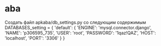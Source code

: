 # aba

Создать файл apkaba/db_settings.py со следующим содержимым
DATABASES_setting = {
    'default': {
        'ENGINE': 'mysql.connector.django',
        'NAME': 'p306595_735',
        'USER': 'root',
        'PASSWORD': '1qaz!QAZ',
        'HOST': 'localhost',
        'PORT': '3306'
    }
}
